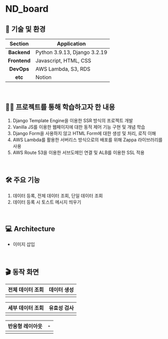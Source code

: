 # ND_board

## 📑 기술 및 환경

| <center>Section</center>           |   <center>Application</center>
| ---------------------------------- | ----------------------------
| <center>**Backend**</center>       |   Python 3.9.13, Django 3.2.19
| <center>**Frontend**</center>      |   Javascript, HTML, CSS
| <center>**DevOps**</center>        |   AWS Lambda, S3, RDS
| <center>**etc**</center>           |   Notion

<br>

## 👨‍🎓 프로젝트를 통해 학습하고자 한 내용

1. Django Template Engine을 이용한 SSR 방식의 프로젝트 개발
2. Vanilla JS를 이용한 웹페이지에 대한 동적 제어 기능 구현 및 개념 학습
3. Django Form을 사용하지 않고 HTML Form에 대한 생성 및 처리, 로직 이해
4. AWS Lambda를 활용한 서버리스 방식으로의 배포를 위해 Zappa 라이브러리를 사용
5. AWS Route 53을 이용한 서브도메인 연결 및 ALB를 이용한 SSL 적용

<br>

## 🛠 주요 기능
1. 데이터 등록, 전체 데이터 조회, 단일 데이터 조회
2. 데이터 등록 시 토스트 메시지 띄우기

<br>

## 💻 Architecture
- 이미지 삽입

<br>

## 🎬 동작 화면
|전체 데이터 조회|데이터 생성|
|:------:|:------:|
|  |  |

|세부 데이터 조회|유효성 검사|
|:------:|:------:|
|  |  |

|반응형 레이아웃| - |
|:------:|:------:|
|  |  |
